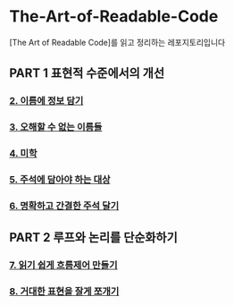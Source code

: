 # The-Art-of-Readable-Code
[The Art of Readable Code]를 읽고 정리하는 레포지토리입니다

## PART 1 표현적 수준에서의 개선
### [2. 이름에 정보 담기](./PART%201%20표현적%20수준에서의%20개선/2.%20이름에%20정보%20담기.md)  
### [3. 오해할 수 없는 이름들](./PART%201%20표현적%20수준에서의%20개선/3.%20오해할%20수%20없는%20이름들.md)  
### [4. 미학](./PART%201%20표현적%20수준에서의%20개선/4.%20미학.md)  
### [5. 주석에 담아야 하는 대상](./PART%201%20표현적%20수준에서의%20개선/5.%20주석에%20담아야%20하는%20대상.md)  
### [6. 명확하고 간결한 주석 달기](./PART%201%20표현적%20수준에서의%20개선/6.%20명확하고%20간결한%20주석%20달기.md)  


## PART 2 루프와 논리를 단순화하기
### [7. 읽기 쉽게 흐름제어 만들기](./PART%202%20루프와%20논리를%20단순화하기/7.%20읽기%20쉽게%20흐름제어%20만들기.md)  
### [8. 거대한 표현을 잘게 쪼개기](./PART%202%20루프와%20논리를%20단순화하기/8.%20거대한%20포현을%20잘게%20쪼개기.md)  
